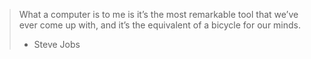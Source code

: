 
> What a computer is to me is it’s the most remarkable tool that we’ve ever come up with, and it’s the equivalent of a bicycle for our minds.
> - Steve Jobs